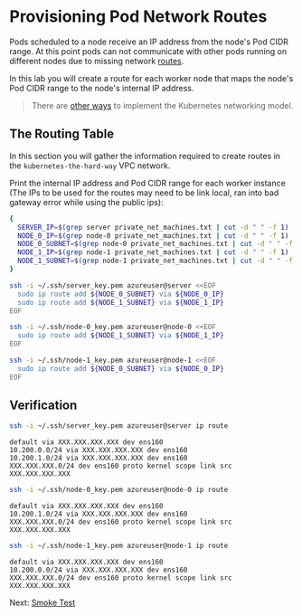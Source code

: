 # Provisioning Pod Network Routes

Pods scheduled to a node receive an IP address from the node's Pod CIDR range. At this point pods can not communicate with other pods running on different nodes due to missing network [routes](https://cloud.google.com/compute/docs/vpc/routes).

In this lab you will create a route for each worker node that maps the node's Pod CIDR range to the node's internal IP address.

> There are [other ways](https://kubernetes.io/docs/concepts/cluster-administration/networking/#how-to-achieve-this) to implement the Kubernetes networking model.

## The Routing Table

In this section you will gather the information required to create routes in the `kubernetes-the-hard-way` VPC network.

Print the internal IP address and Pod CIDR range for each worker instance (The IPs to be used for the routes may need to be link local, ran into bad gateway error while using the public ips):

```bash
{
  SERVER_IP=$(grep server private_net_machines.txt | cut -d " " -f 1)
  NODE_0_IP=$(grep node-0 private_net_machines.txt | cut -d " " -f 1)
  NODE_0_SUBNET=$(grep node-0 private_net_machines.txt | cut -d " " -f 4)
  NODE_1_IP=$(grep node-1 private_net_machines.txt | cut -d " " -f 1)
  NODE_1_SUBNET=$(grep node-1 private_net_machines.txt | cut -d " " -f 4)
}
```

```bash
ssh -i ~/.ssh/server_key.pem azureuser@server <<EOF
  sudo ip route add ${NODE_0_SUBNET} via ${NODE_0_IP}
  sudo ip route add ${NODE_1_SUBNET} via ${NODE_1_IP}
EOF
```

```bash
ssh -i ~/.ssh/node-0_key.pem azureuser@node-0 <<EOF
  sudo ip route add ${NODE_1_SUBNET} via ${NODE_1_IP}
EOF
```

```bash
ssh -i ~/.ssh/node-1_key.pem azureuser@node-1 <<EOF
  sudo ip route add ${NODE_0_SUBNET} via ${NODE_0_IP}
EOF
```

## Verification 

```bash
ssh -i ~/.ssh/server_key.pem azureuser@server ip route
```

```text
default via XXX.XXX.XXX.XXX dev ens160 
10.200.0.0/24 via XXX.XXX.XXX.XXX dev ens160 
10.200.1.0/24 via XXX.XXX.XXX.XXX dev ens160 
XXX.XXX.XXX.0/24 dev ens160 proto kernel scope link src XXX.XXX.XXX.XXX 
```

```bash
ssh -i ~/.ssh/node-0_key.pem azureuser@node-0 ip route
```

```text
default via XXX.XXX.XXX.XXX dev ens160 
10.200.1.0/24 via XXX.XXX.XXX.XXX dev ens160 
XXX.XXX.XXX.0/24 dev ens160 proto kernel scope link src XXX.XXX.XXX.XXX 
```

```bash
ssh -i ~/.ssh/node-1_key.pem azureuser@node-1 ip route
```

```text
default via XXX.XXX.XXX.XXX dev ens160 
10.200.0.0/24 via XXX.XXX.XXX.XXX dev ens160 
XXX.XXX.XXX.0/24 dev ens160 proto kernel scope link src XXX.XXX.XXX.XXX 
```


Next: [Smoke Test](12-smoke-test.md)
